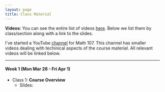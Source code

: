 ```yaml
---
layout: page
title: Class Material
---
```


**Videos**: You can see the entire list of videos [here](https://canvas.harvard.edu/courses/4283/pages/virtual-classroom). Below we list them by class/section along with a link to the slides.

I've started a YouTube [channel](https://www.youtube.com/channel/UC0-KaiZFXBlGOFN71YsEV8g/videos) for Math 107. This channel has smaller videos dealing with techinical aspects of the course material. All relevant videos will be linked below.

---

#### Week 1 (Mon Mar 28 - Fri Apr 1)

- Class 1: **Course Overview**
    - Slides: 

